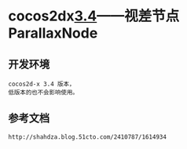 # cocos2dx[3.4](26)——视差节点ParallaxNode

## 开发环境
	cocos2d-x 3.4 版本，
	低版本的也不会影响使用。
## 参考文档
	http://shahdza.blog.51cto.com/2410787/1614934
